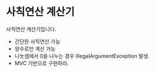 # 사칙연산 계산기

사칙연산 계산기입니다.

- 간단한 사칙연산 가능
- 양수로만 계산 가능
- 나눗셈에서 0을 나누는 경우 IllegalArgumentException 발생.
- MVC 기반으로 구현하라.